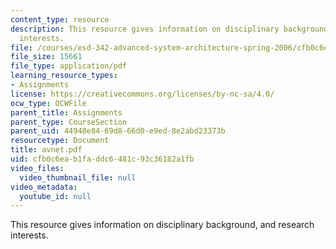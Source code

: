 ```yaml
---
content_type: resource
description: This resource gives information on disciplinary background, and research
  interests.
file: /courses/esd-342-advanced-system-architecture-spring-2006/cfb0c6eab1faddc6481c93c36182a1fb_avnet.pdf
file_size: 15661
file_type: application/pdf
learning_resource_types:
- Assignments
license: https://creativecommons.org/licenses/by-nc-sa/4.0/
ocw_type: OCWFile
parent_title: Assignments
parent_type: CourseSection
parent_uid: 44948e84-69d8-66d0-e9ed-8e2abd23373b
resourcetype: Document
title: avnet.pdf
uid: cfb0c6ea-b1fa-ddc6-481c-93c36182a1fb
video_files:
  video_thumbnail_file: null
video_metadata:
  youtube_id: null
---
```

This resource gives information on disciplinary background, and research interests.